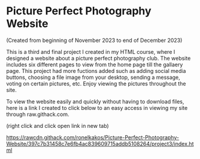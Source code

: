 # Picture Perfect Photography Website

(Created from beginning of November 2023 to end of December 2023)

This is a third and final project I created in my HTML course, where I designed a website about a picture perfect photography club. The website includes six different pages to view from the home page till the gallaery page. This project had more fuctions added such as adding social media buttons, choosing a file image from your desktop, sending a message, voting on certain pictures, etc. Enjoy viewing the pictures throughout the site.

To view the website easily and quickly without having to download files, here is a link I created to click below to an easy access in viewing my site through raw.githack.com.

(right click and click open link in new tab)

https://rawcdn.githack.com/ronelkakos/Picture-Perfect-Photography-Website/397c7b31458c7e6fb4ac839609715addb5108264/project3/index.html
